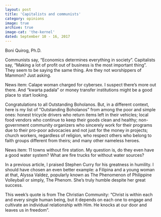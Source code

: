 ```yaml
---
layout: post
title: 'Capitalists and communists'
category: opinions
image: true
archive: true
image-cat: 'the-kernel'
dated: September 10 - 16, 2017
---
```


Boni Quirog, Ph.D.

Communists say, “Economics determines everything in society”. Capitalists say, “Making a lot of profit out of business is the most important thing”. They seem to be saying the same thing. Are they not worshippers of Mammon? Just asking.

News item: Calape woman charged for cybersex. I suspect there’s more out there. And “kwarta padala” or money transfer institutions might be a good place to start looking.

Congratulations to all Outstanding Boholanos. But, in a different context, here is my list of “Outstanding Boholanos” from among the poor and simple ones:  honest tricycle drivers who return items left in their vehicles; local food vendors who continue to keep their goods clean and healthy; non-government community organizers who sincerely work for their programs due to their pro-poor advocacies and not just for the money in projects; church workers, regardless of religion, who respect others who belong to faith groups different from theirs; and many other nameless heroes.

News item:  11 towns without fire station. My question is, do they even have a good water system? What are fire trucks for without water sources?

In a previous article, I praised Stephen Curry for his greatness in humility. I should have chosen an even better example:  a Filipina and a young woman at that, Alyssa Valdez, popularly known as The Phenomenon of Philippine Volleyball or simply, The Phenom. She’s truly humble despite her great success.

This week’s quote is from The Christian Community:  “Christ is within each and every single human being, but it depends on each one to engage and cultivate an individual relationship with Him. He knocks at our door and leaves us in freedom”.